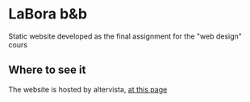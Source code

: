 # LaBora b&b

Static website developed as the final assignment for the "web design" cours

## Where to see it

The website is hosted by altervista, [at this page](http://noventaluca.altervista.org/collegamenti/esercizio22/index.html)
 

